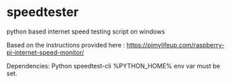 # speedtester
python based internet speed testing script on windows

Based on the instructions provided here : https://pimylifeup.com/raspberry-pi-internet-speed-monitor/

Dependencies:
 Python
 speedtest-cli
 %PYTHON_HOME% env var must be set.
